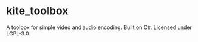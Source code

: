 # kite_toolbox
A toolbox for simple video and audio encoding. Built on C#. Licensed under LGPL-3.0.
